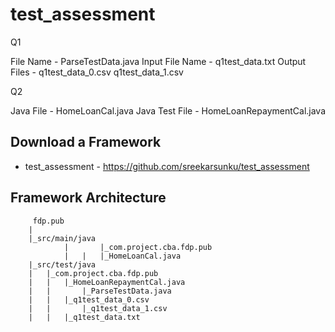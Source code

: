 # test_assessment

Q1 

File Name - ParseTestData.java
Input File Name - q1test_data.txt
Output Files - q1test_data_0.csv
               q1test_data_1.csv
               
 Q2 

Java File - HomeLoanCal.java
Java Test File - HomeLoanRepaymentCal.java           

Download a Framework
--------------
* test_assessment - https://github.com/sreekarsunku/test_assessment

Framework Architecture
--------------
	     fdp.pub
		|
		|_src/main/java
                |       |_com.project.cba.fdp.pub
                |	|	|_HomeLoanCal.java
		|_src/test/java
		|	|_com.project.cba.fdp.pub
		|	|	|_HomeLoanRepaymentCal.java
		|	|       |_ParseTestData.java
		|	|	|_q1test_data_0.csv
		|	|       |_q1test_data_1.csv
		|	|	|_q1test_data.txt
